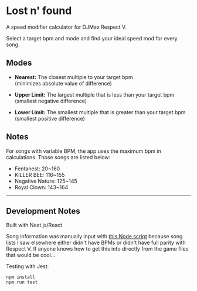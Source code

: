 # Lost n' found
A speed modifier calculator for DJMax Respect V.    

Select a target bpm and mode and find your ideal speed mod for every song.

## Modes
- <strong>Nearest:</strong> The closest multiple to your target bpm  
(minimizes absolute value of difference)  

- <strong>Upper Limit:</strong> The largest multiple that is less than your target bpm  
(smallest negative difference)  

- <strong>Lower Limit:</strong> The smallest multiple that is greater than your target bpm  
(smallest positive difference)

## Notes
For songs with variable BPM, the app uses the maximum bpm in calculations. Those songs are listed below:
- Fentanest: 20~160
- KILLER BEE: 116~155
- Negative Nature: 125~145
- Royal Clown: 143~164

---

## Development Notes
Built with Next.js/React  

Song information was manually input with [this Node script]('./songs/inputSongs.js') because song lists I saw elsewhere either didn't have BPMs or didn't have full parity with Respect V. If anyone knows how to get this info directly from the game files that would be cool...

Testing with Jest:
```
npm install
npm run test
```
